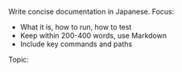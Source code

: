 Write concise documentation in Japanese.
Focus:
- What it is, how to run, how to test
- Keep within 200-400 words, use Markdown
- Include key commands and paths

Topic:
<WHAT DOC TO WRITE>

